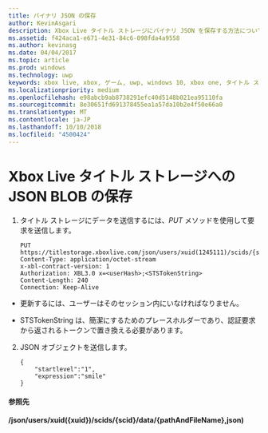 ```yaml
---
title: バイナリ JSON の保存
author: KevinAsgari
description: Xbox Live タイトル ストレージにバイナリ JSON を保存する方法について説明します。
ms.assetid: f424aca1-e671-4e31-84c6-098fda4a9558
ms.author: kevinasg
ms.date: 04/04/2017
ms.topic: article
ms.prod: windows
ms.technology: uwp
keywords: xbox live, xbox, ゲーム, uwp, windows 10, xbox one, タイトル ストレージ
ms.localizationpriority: medium
ms.openlocfilehash: e98abcb9ab8738291efc40d5148b021ea95110fa
ms.sourcegitcommit: 8e30651fd691378455ea1a57da10b2e4f50e66a0
ms.translationtype: MT
ms.contentlocale: ja-JP
ms.lasthandoff: 10/10/2018
ms.locfileid: "4500424"
---
```

# <a name="storing-a-json-blob-in-xbox-live-title-storage"></a>Xbox Live タイトル ストレージへの JSON BLOB の保存

1.  タイトル ストレージにデータを送信するには、*PUT* メソッドを使用して要求を送信します。

        PUT https://titlestorage.xboxlive.com/json/users/xuid(1245111)/scids/{scid}/data/{pathAndFileName},json
        Content-Type: application/octet-stream
        x-xbl-contract-version: 1
        Authorization: XBL3.0 x=<userHash>;<STSTokenString>
        Content-Length: 240
        Connection: Keep-Alive



-   更新するには、ユーザーはそのセッション内にいなければなりません。

-   STSTokenString は、簡潔にするためのプレースホルダーであり、認証要求から返されるトークンで置き換える必要があります。

2.  JSON オブジェクトを送信します。

        {
            "startlevel":"1",
            "expression":"smile"
        }

#### <a name="reference"></a>参照先

**/json/users/xuid({xuid})/scids/{scid}/data/{pathAndFileName},json)**
